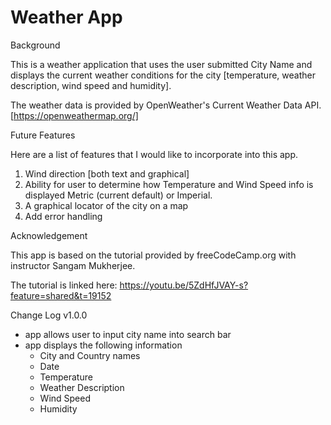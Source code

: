 # Weather App

Background

This is a weather application that uses the user submitted City Name and displays the current weather conditions for the city [temperature, weather description, wind speed and humidity].

The weather data is provided by OpenWeather's Current Weather Data API. [https://openweathermap.org/]

Future Features

Here are a list of features that I would like to incorporate into this app.

1) Wind direction [both text and graphical]
2) Ability for user to determine how Temperature and Wind Speed info is displayed Metric (current default) or Imperial.
3) A graphical locator of the city on a map
4) Add error handling

Acknowledgement

This app is based on the tutorial provided by freeCodeCamp.org with instructor Sangam Mukherjee.  

The tutorial is linked here:
https://youtu.be/5ZdHfJVAY-s?feature=shared&t=19152


Change Log
v1.0.0  
- app allows user to input city name into search bar
- app displays the following information
    * City and Country names
    * Date
    * Temperature
    * Weather Description
    * Wind Speed
    * Humidity